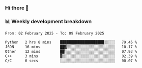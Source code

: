 ### Hi there 👋

### 📊 Weekly development breakdown
<!--START_SECTION:waka-->

```txt
From: 02 February 2025 - To: 09 February 2025

Python   2 hrs 8 mins    ████████████████████░░░░░   79.45 %
JSON     16 mins         ██▓░░░░░░░░░░░░░░░░░░░░░░   10.17 %
Other    12 mins         ██░░░░░░░░░░░░░░░░░░░░░░░   07.93 %
C++      3 mins          ▓░░░░░░░░░░░░░░░░░░░░░░░░   02.39 %
C/C      0 secs          ░░░░░░░░░░░░░░░░░░░░░░░░░   00.07 %
```

<!--END_SECTION:waka-->
